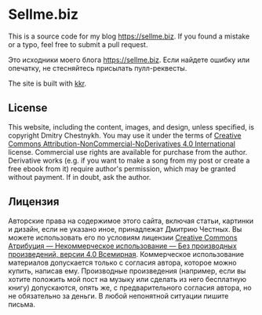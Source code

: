 Sellme.biz
==========

This is a source code for my blog <https://sellme.biz>.
If you found a mistake or a typo, feel free to submit a pull request.

Это исходники моего блога <https://sellme.biz>.
Если найдете ошибку или опечатку, не стесняйтесь присылать пулл-реквесты.


The site is built with [kkr](https://github.com/dchest/kkr).


License
-------

This website, including the content, images, and design, unless specified, is
copyright Dmitry Chestnykh. You may use it under the terms of [Creative Commons
Attribution-NonCommercial-NoDerivatives 4.0 International][cc] license.
Commercial use rights are available for purchase from the author. Derivative
works (e.g. if you want to make a song from my post or create a free ebook
from it) require author's permission, which may be granted without payment.
If in doubt, ask the author.

[cc]: http://creativecommons.org/licenses/by-nc-nd/4.0/


Лицензия
--------

Авторские права на содержимое этого сайта, включая статьи, картинки и дизайн,
если не указано иное, принадлежат Дмитрию Честных. Вы можете использовать
его по условиям лицензии [Creative Commons Атрибуция — Некоммерческое
использование — Без производных произведений, версии 4.0 Всемирная][cc_ru].
Коммерческое использование материалов допускается только с согласия автора,
которое можно купить, написав ему.  Производные произведения (например, если
вы хотите положить мой пост на музыку или сделать из него бесплатную книгу)
допускаются, опять же, с предварительного согласия автора, но не обязательно
за деньги. В любой непонятной ситуации пишите письма.


[cc_ru]: http://creativecommons.org/licenses/by-nc-nd/4.0/deed.ru
